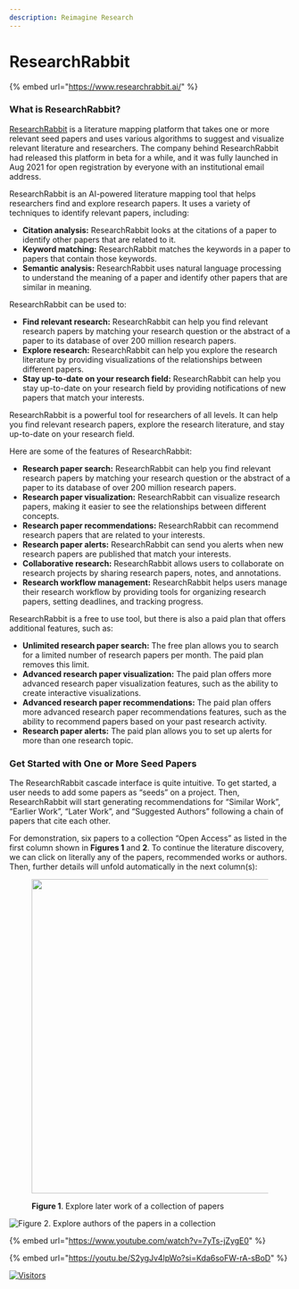 ```yaml
---
description: Reimagine Research
---
```


# ResearchRabbit

{% embed url="https://www.researchrabbit.ai/" %}

### What is ResearchRabbit?

[ResearchRabbit](https://www.researchrabbit.ai/) is a literature mapping platform that takes one or more relevant seed papers and uses various algorithms to suggest and visualize relevant literature and researchers. The company behind ResearchRabbit had released this platform in beta for a while, and it was fully launched in Aug 2021 for open registration by everyone with an institutional email address.

ResearchRabbit is an AI-powered literature mapping tool that helps researchers find and explore research papers. It uses a variety of techniques to identify relevant papers, including:

* **Citation analysis:** ResearchRabbit looks at the citations of a paper to identify other papers that are related to it.
* **Keyword matching:** ResearchRabbit matches the keywords in a paper to papers that contain those keywords.
* **Semantic analysis:** ResearchRabbit uses natural language processing to understand the meaning of a paper and identify other papers that are similar in meaning.

ResearchRabbit can be used to:

* **Find relevant research:** ResearchRabbit can help you find relevant research papers by matching your research question or the abstract of a paper to its database of over 200 million research papers.
* **Explore research:** ResearchRabbit can help you explore the research literature by providing visualizations of the relationships between different papers.
* **Stay up-to-date on your research field:** ResearchRabbit can help you stay up-to-date on your research field by providing notifications of new papers that match your interests.

ResearchRabbit is a powerful tool for researchers of all levels. It can help you find relevant research papers, explore the research literature, and stay up-to-date on your research field.

Here are some of the features of ResearchRabbit:

* **Research paper search:** ResearchRabbit can help you find relevant research papers by matching your research question or the abstract of a paper to its database of over 200 million research papers.
* **Research paper visualization:** ResearchRabbit can visualize research papers, making it easier to see the relationships between different concepts.
* **Research paper recommendations:** ResearchRabbit can recommend research papers that are related to your interests.
* **Research paper alerts:** ResearchRabbit can send you alerts when new research papers are published that match your interests.
* **Collaborative research:** ResearchRabbit allows users to collaborate on research projects by sharing research papers, notes, and annotations.
* **Research workflow management:** ResearchRabbit helps users manage their research workflow by providing tools for organizing research papers, setting deadlines, and tracking progress.

ResearchRabbit is a free to use tool, but there is also a paid plan that offers additional features, such as:

* **Unlimited research paper search:** The free plan allows you to search for a limited number of research papers per month. The paid plan removes this limit.
* **Advanced research paper visualization:** The paid plan offers more advanced research paper visualization features, such as the ability to create interactive visualizations.
* **Advanced research paper recommendations:** The paid plan offers more advanced research paper recommendations features, such as the ability to recommend papers based on your past research activity.
* **Research paper alerts:** The paid plan allows you to set up alerts for more than one research topic.

### Get Started with One or More Seed Papers

The ResearchRabbit cascade interface is quite intuitive. To get started, a user needs to add some papers as “seeds” on a project. Then, ResearchRabbit will start generating recommendations for “Similar Work”, “Earlier Work”, “Later Work”, and “Suggested Authors” following a chain of papers that cite each other.

For demonstration, six papers to a collection “Open Access” as listed in the first column shown in **Figures 1** and **2**. To continue the literature discovery, we can click on literally any of the papers, recommended works or authors. Then, further details will unfold automatically in the next column(s):

<figure><img src="http://library.hkust.edu.hk/sc/wp-content/uploads/sites/5/2021/11/researchrabbit-screen-cap-later-work-search-1024x578.png" alt="" width="563"><figcaption><p><strong>Figure 1</strong>. Explore later work of a collection of papers</p></figcaption></figure>

![Figure 2. Explore authors of the papers in a collection](http://library.hkust.edu.hk/sc/wp-content/uploads/sites/5/2021/11/researchrabbit-screen-cap-author-search-1024x587.png)



{% embed url="https://www.youtube.com/watch?v=7yTs-jZygE0" %}

{% embed url="https://youtu.be/S2ygJv4lpWo?si=Kda6soFW-rA-sBoD" %}

[![Visitors](https://api.visitorbadge.io/api/visitors?path=https%3A%2F%2Fgithub.com%2Fdrshahizan\&labelColor=%23697689\&countColor=%23555555\&style=plastic)](https://visitorbadge.io/status?path=https%3A%2F%2Fgithub.com%2Fdrshahizan)
